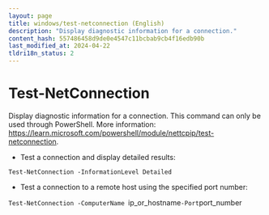 ```yaml
---
layout: page
title: windows/test-netconnection (English)
description: "Display diagnostic information for a connection."
content_hash: 557486458d9de0e4547c11bcbab9cb4f16edb90b
last_modified_at: 2024-04-22
tldri18n_status: 2
---
```

# Test-NetConnection

Display diagnostic information for a connection.
This command can only be used through PowerShell.
More information: <https://learn.microsoft.com/powershell/module/nettcpip/test-netconnection>.

- Test a connection and display detailed results:

`Test-NetConnection -InformationLevel Detailed`

- Test a connection to a remote host using the specified port number:

`Test-NetConnection -ComputerName `<span class="tldr-var badge badge-pill bg-dark-lm bg-white-dm text-white-lm text-dark-dm font-weight-bold">ip_or_hostname</span>` -Port `<span class="tldr-var badge badge-pill bg-dark-lm bg-white-dm text-white-lm text-dark-dm font-weight-bold">port_number</span>
